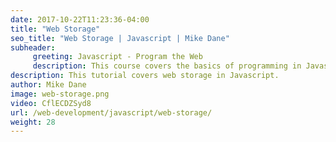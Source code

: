 ```yaml
---
date: 2017-10-22T11:23:36-04:00
title: "Web Storage"
seo_title: "Web Storage | Javascript | Mike Dane"
subheader:
     greeting: Javascript - Program the Web
     description: This course covers the basics of programming in Javascript. Work your way through the videos/articles and I'll teach you everything you need to know to make your website more responsive!
description: This tutorial covers web storage in Javascript.
author: Mike Dane
image: web-storage.png
video: CflECDZSyd8
url: /web-development/javascript/web-storage/
weight: 28
---
```

